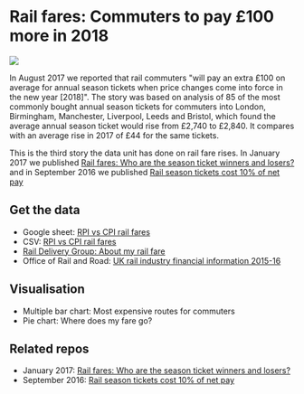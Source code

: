 # Rail fares: Commuters to pay £100 more in 2018

![](https://ichef.bbci.co.uk/news/624/cpsprodpb/232C/production/_97340090_chart_railfarerises_birmingham.png)

In August 2017 we reported that rail commuters "will pay an extra £100 on average for annual season tickets when price changes come into force in the new year [2018]". The story was based on analysis of 85 of the most commonly bought annual season tickets for commuters into London, Birmingham, Manchester, Liverpool, Leeds and Bristol, which found the average annual season ticket would rise from £2,740 to £2,840. It compares with an average rise in 2017 of £44 for the same tickets.

This is the third story the data unit has done on rail fare rises. In January 2017 we published [Rail fares: Who are the season ticket winners and losers?](https://github.com/BBC-Data-Unit/rail-season-ticket-rises) and in September 2016 we published [Rail season tickets cost 10% of net pay](https://github.com/BBC-Data-Unit/rail-season-tickets)

## Get the data

* Google sheet: [RPI vs CPI rail fares](https://docs.google.com/spreadsheets/d/1UoqkvlkyEA9QdEXTJ4SMuHXT3aDvfpvlgi7LAvt2xSc/edit?usp=sharing)
* CSV: [RPI vs CPI rail fares](https://github.com/BBC-Data-Unit/rail-season-ticket-rises-2018/blob/master/RPI%20vs%20CPI%20rail%20fares%20-%20BBC%20England%20Data%20Unit.csv)
* [Rail Delivery Group: About my rail fare](https://www.raildeliverygroup.com/our-services/links-for-passengers/about-my-rail-fare.html)
* Office of Rail and Road: [UK rail industry financial information 2015-16](http://orr.gov.uk/statistics/published-stats/uk-rail-industry-financial-information/uk-rail-industry-financial-information-2015-16)

## Visualisation

* Multiple bar chart: Most expensive routes for commuters
* Pie chart: Where does my fare go?

## Related repos

* January 2017: [Rail fares: Who are the season ticket winners and losers?](https://github.com/BBC-Data-Unit/rail-season-ticket-rises) 
* September 2016: [Rail season tickets cost 10% of net pay](https://github.com/BBC-Data-Unit/rail-season-tickets)
